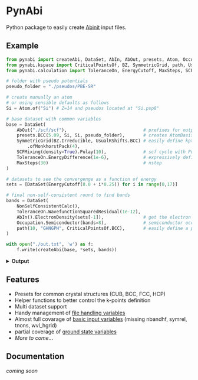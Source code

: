 # PynAbi

Python package to easily create [Abinit](https://www.abinit.org/) input files.

## Example

```python
from pynabi import createAbi, DataSet, AbIn, AbOut, presets, Atom, Occupation
from pynabi.kspace import CriticalPointsOf, BZ, SymmetricGrid, path, UsualKShifts
from pynabi.calculation import ToleranceOn, EnergyCutoff, MaxSteps, SCFMixing, NonSelfConsistentCalc

# folder with pseudo potentials
pseudo_folder = "./pseudos/PBE-SR"

# create manually an atom 
# or using sensible defaults as follows
Si = Atom.of("Si") # Z=14 and pseudos located at "Si.psp8"

# base dataset with common variables
base = DataSet(
    AbOut("./scf/scf"),                             # prefixes for output files
    presets.BCC(5.09, Si, Si, pseudo_folder),       # creates AtomBasis and Lattice of a BCC
    SymmetricGrid(BZ.Irreducible, UsualKShifts.BCC) # easily define kptopt, ngkpt, nshiftk, kpt
        .ofMonkhorstPack(4),
    SCFMixing(density=True).Pulay(10),              # scf cycle with Pulay mixing of the density based on the last 10 iteration
    ToleranceOn.EnergyDifference(1e-6),             # expressively define the tolerance
    MaxSteps(30)                                    # nstep
)

# datasets to see the convergenge as a function of energy
sets = [DataSet(EnergyCutoff(8.0 + i*0.25)) for i in range(0,17)]

# final non-self-consistent round to find bands 
bands = DataSet(
    NonSelfConsistentCalc(),
    ToleranceOn.WavefunctionSquaredResidual(1e-12),
    AbIn().ElectronDensity(sets[-1]),               # get the electron density from the last dataset
    Occupation.Semiconductor(bands=8),              # semiconductor occupation (occopt=1) with 8 bands
    path(10, "GHNGPH", CriticalPointsOf.BCC),       # easily define a path in the k-space   
)

with open("./out.txt", 'w') as f:
    f.write(createAbi(base, *sets, bands))
```

<details>
<summary><b>Output</b></summary>

```txt
ndtset 18

# Atoms definition
ntypat 1
znucl 14
pseudos "Si.psp8"

# Common DataSet
natoms 2
typeat 1 1
xred 0 0 0
      0.5 0.5 0.5
pp_dirpath "./pseudos/PBE-SR"
outdata_prefix "./scf/scf"
acell 5.09 5.09 5.09
angdeg 90 90 90
kptopt 1
nshiftk 2
shiftk 0.25 0.25 0.25   -0.25 -0.25 -0.25
ngkpt 4 4 4
iscf 17
npulayit 10
toldfe 1e-06
nstep 30

# DataSet 1
ecut1 8.0 Hartree

# DataSet 2
ecut2 8.25 Hartree

# DataSet 3
ecut3 8.5 Hartree

# DataSet 4
ecut4 8.75 Hartree

# DataSet 5
ecut5 9.0 Hartree

# DataSet 6
ecut6 9.25 Hartree

# DataSet 7
ecut7 9.5 Hartree

# DataSet 8
ecut8 9.75 Hartree

# DataSet 9
ecut9 10.0 Hartree

# DataSet 10
ecut10 10.25 Hartree

# DataSet 11
ecut11 10.5 Hartree

# DataSet 12
ecut12 10.75 Hartree

# DataSet 13
ecut13 11.0 Hartree

# DataSet 14
ecut14 11.25 Hartree

# DataSet 15
ecut15 11.5 Hartree

# DataSet 16
ecut16 11.75 Hartree

# DataSet 17
ecut17 12.0 Hartree

# DataSet 18
iscf18 -2
tolwfr18 1e-12
getden18 17
occopt18 1
nbands18 8
kptopt18 -5
kptbounds18 0 0 0   -0.5 0.5 0.5   0.0 0.5 0.0   0 0 0   0.25 0.25 0.25   -0.5 0.5 0.5
ndivsm18 10
```
</details>

## Features

 - Presets for common crystal structures (CUB, BCC, FCC, HCP)
 - Helper functions to better control the k-points definition
 - Multi dataset support
 - Handy management of [file handling variables](https://docs.abinit.org/variables/files/)
 - Almost full covarage of [basic input variables](https://docs.abinit.org/variables/basic/) (missing nbandhf, symrel, tnons, wvl_hgrid)
 - partial coverage of [ground state variables](https://docs.abinit.org/variables/gstate/)
 - _More to come..._

## Documentation

_coming soon_